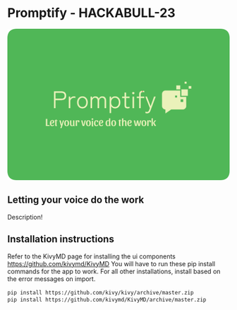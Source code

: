 Promptify - HACKABULL-23
====================
<img src="Resources/Promptify-Green-Round.png" alt="drawing" width="600"/>


Letting your voice do the work
---------------------


Description!

Installation instructions
---------------------

Refer to the KivyMD page for installing the ui components https://github.com/kivymd/KivyMD
You will have to run these pip install commands for the app to work.
For all other installations, install based on the error messages on import.
```bash
pip install https://github.com/kivy/kivy/archive/master.zip
pip install https://github.com/kivymd/KivyMD/archive/master.zip
```


